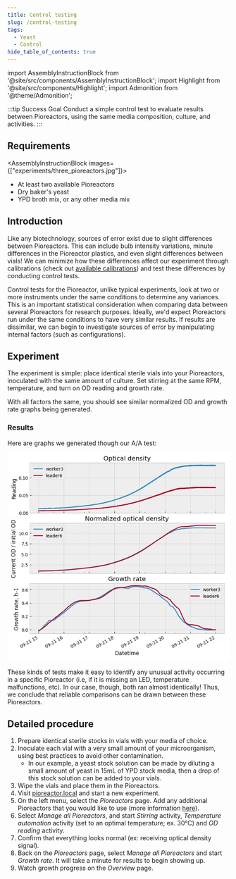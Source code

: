 ```yaml
---
title: Control testing
slug: /control-testing
tags: 
  - Yeast
  - Control
hide_table_of_contents: true
---
```


import AssemblyInstructionBlock from '@site/src/components/AssemblyInstructionBlock';
import Highlight from '@site/src/components/Highlight';
import Admonition from '@theme/Admonition';

:::tip Success Goal 
Conduct a simple control test to evaluate results between Pioreactors, using the same media composition, culture, and activities. 
:::

## Requirements

<AssemblyInstructionBlock images={["experiments/three_pioreactors.jpg"]}>

*   At least two available Pioreactors
*   Dry baker's yeast
*   YPD broth mix, or any other media mix

</AssemblyInstructionBlock>

## Introduction

Like any biotechnology, sources of error exist due to slight differences between Pioreactors. This can include bulb intensity variations, minute differences in the Pioreactor plastics, and even slight differences between vials! We can minimize how these differences affect our experiment through calibrations (check out [available calibrations](/user-guide/calibrate-od600)) and test these differences by conducting control tests.

Control tests for the Pioreactor, unlike typical experiments, look at two or more instruments under the same conditions to determine any variances. This is an important statistical consideration when comparing data between several Pioreactors for research purposes. Ideally, we'd expect Pioreactors run under the same conditions to have very similar results. If results are dissimilar, we can begin to investigate sources of error by manipulating internal factors (such as configurations).

## Experiment

The experiment is simple: place identical sterile vials into your Pioreactors, inoculated with the same amount of culture. Set stirring at the same RPM, temperature, and turn on OD reading and growth rate. 

With all factors the same, you should see similar normalized OD and growth rate graphs being generated. 

### Results 

Here are graphs we generated though our A/A test: 

![](/img/experiments/aa-test-results.png)

These kinds of tests make it easy to identify any unusual activity occurring in a specific Pioreactor (i.e, if it is missing an LED, temperature malfunctions, etc). In our case, though, both ran almost identically! Thus, we conclude that reliable comparisons can be drawn between these Pioreactors. 

## Detailed procedure

1. Prepare identical sterile stocks in vials with your media of choice.
2. Inoculate each vial with a very small amount of your microorganism, using best practices to avoid other contamination.
	* In our example, a yeast stock solution can be made by diluting a small amount of yeast in 15mL of YPD stock media, then a drop of this stock solution can be added to your vials.
3. Wipe the vials and place them in the Pioreactors. 
4. Visit [pioreactor.local](http://pioreactor.local) and start a new experiment.
5. On the left menu, select the _Pioreactors_ page. Add any additional Pioreactors that you would like to use (more information [here](/user-guide/create-cluster)).
6. Select _Manage all Pioreactors_, and start _Stirring_ activity, _Temperature automation_ activity (set to an optimal temperature; ex. 30°C) and _OD reading_ activity.
7. Confirm that everything looks normal (ex: receiving optical density signal).
8.	Back on the _Pioreactors_ page, select _Manage all Pioreactors_ and start _Growth rate_. It will take a minute for results to begin showing up. 
9. Watch growth progress on the _Overview_ page.